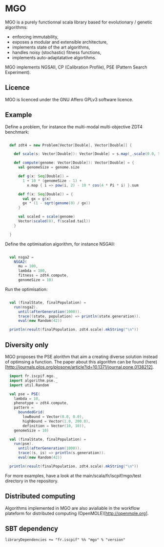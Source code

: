 MGO
===

MGO is a purely functionnal scala library based for evolutionary / genetic algorithms:
* enforcing immutability,
* exposes a modular and extensible architecture,
* implements state of the art algorithms,
* handles noisy (stochastic) fitness functions,
* implements auto-adaptatative algortihms.

MGO implements NGSAII, CP (Calibration Profile), PSE (Pattern Search Experiment).

Licence
-------

MGO is licenced under the GNU Affero GPLv3 software licence. 

Example
-------

Define a problem, for instance the multi-modal multi-objective ZDT4 benchmark:

```scala

  def zdt4 = new Problem[Vector[Double], Vector[Double]] {

    def scale(s: Vector[Double]): Vector[Double] = s.map(_.scale(0.0, 5.0))

    def compute(genome: Vector[Double]): Vector[Double] = {
      val genomeSize = genome.size

      def g(x: Seq[Double]) =
        1 + 10 * (genomeSize - 1) +
          x.map { i => pow(i, 2) - 10 * cos(4 * Pi * i) }.sum

      def f(x: Seq[Double]) = {
        val gx = g(x)
        gx * (1 - sqrt(genome(0) / gx))
      }

      val scaled = scale(genome)
      Vector(scaled(0), f(scaled.tail))
    }

  }

```

Define the optimisation algorithm, for instance NSGAII:

```scala

  val nsga2 =
    NSGA2(
      mu = 100,
      lambda = 100,
      fitness = zdt4.compute,
      genomeSize = 10)

```

Run the optimisation:

```scala

  val (finalState, finalPopulation) =
    run(nsga2).
      until(afterGeneration(1000)).
      trace((state, population) => println(state.generation)).
      eval(new Random(42))

  println(result(finalPopulation, zdt4.scale).mkString("\n"))

```

Diversity only
--------------

MGO proposes the PSE alorithm that aim a creating diverse solution instead of optimsing a function. The paper about this
algorithm can be found (here)[http://journals.plos.org/plosone/article?id=10.1371/journal.pone.0138212].

```scala
  import fr.iscpif.mgo._
  import algorithm.pse._
  import util.Random

  val pse = PSE(
    lambda = 10,
    phenotype = zdt4.compute,
    pattern =
      boundedGrid(
        lowBound = Vector(0.0, 0.0),
        highBound = Vector(1.0, 200.0),
        definition = Vector(10, 10)),
    genomeSize = 10)

  val (finalState, finalPopulation) =
    run(pse).
      until(afterGeneration(1000)).
      trace((s, is) => println(s.generation)).
      eval(new Random(42))

  println(result(finalPopulation, zdt4.scale).mkString("\n"))
```


For more examples, have a look at the main/scala/fr/iscpif/mgo/test directory in the repository.

Distributed computing
---------------------

Algorithms implemented in MGO are also avialiable in the workflow plateform for distributed computing (OpenMOLE)[http://openmole.org].
  
SBT dependency
----------------

    libraryDependencies += "fr.iscpif" %% "mgo" % "version"

